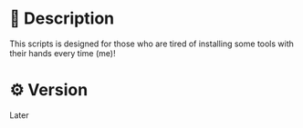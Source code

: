 # 📜 Description
This scripts is designed for those who are tired of installing some tools with their hands every time (me)!


# ⚙️ Version
Later
